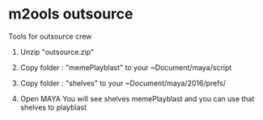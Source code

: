 # m2ools outsource
Tools for outsource crew

1. Unzip "outsource.zip"

2. Copy folder : "memePlayblast" to your ~Document/maya/script

3. Copy folder : "shelves" to your ~Document/maya/2016/prefs/

4. Open MAYA You will see shelves memePlayblast and you can use that shelves to playblast
